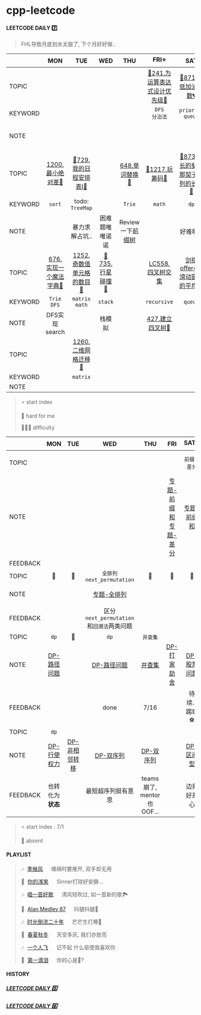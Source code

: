 # cpp-leetcode

#### LEETCODE DAILY 7️⃣

> FHL导致月底划水太狠了, 下个月好好做..

|       |MON|TUE|WED|THU|FRI⭐|SAT|SUN|
|  ---  |:-:|:-:|:-:|:-:|:-:|:-:|:-:|
|TOPIC  |   |   |   |   |[📌241.为运算表达式设计优先级🧡](/workspace/241.%E4%B8%BA%E8%BF%90%E7%AE%97%E8%A1%A8%E8%BE%BE%E5%BC%8F%E8%AE%BE%E8%AE%A1%E4%BC%98%E5%85%88%E7%BA%A7.cpp)|[📌871.最低加油次数💔](/workspace/871.%E6%9C%80%E4%BD%8E%E5%8A%A0%E6%B2%B9%E6%AC%A1%E6%95%B0.cpp)|[📌556.下一个更大元素Ⅲ🧡](/workspace/556.%E4%B8%8B%E4%B8%80%E4%B8%AA%E6%9B%B4%E5%A4%A7%E5%85%83%E7%B4%A0-iii.cpp)|
|KEYWORD|   |   |   |   |`DFS`<br>`分治法`|`priority queue`|`next_permutation`|
|NOTE   |   |   |   |   |   |   |~~todo: 手写全排列..写过忘了~~<br/>[专题-全排列](/markdown/%E4%B8%93%E9%A2%98%20-%20%E5%85%A8%E6%8E%92%E5%88%97.md)|
|TOPIC|[1200.最小绝对差💚](/workspace/1200.%E6%9C%80%E5%B0%8F%E7%BB%9D%E5%AF%B9%E5%B7%AE.cpp)|[📌729.我的日程安排表Ⅰ🧡](/workspace/729.%E6%88%91%E7%9A%84%E6%97%A5%E7%A8%8B%E5%AE%89%E6%8E%92%E8%A1%A8-i.cpp)|   |[648.单词替换🧡](/workspace/648.%E5%8D%95%E8%AF%8D%E6%9B%BF%E6%8D%A2.cpp)|[📌1217.玩筹码💚](/workspace/1217.%E7%8E%A9%E7%AD%B9%E7%A0%81.cpp)|[📌873.最长的斐波那契子序列的长度🧡](/markdown/LC873.%20%E6%9C%80%E9%95%BF%E7%9A%84%E6%96%90%E6%B3%A2%E9%82%A3%E5%A5%91%E5%AD%90%E5%BA%8F%E5%88%97%E7%9A%84%E9%95%BF%E5%BA%A6.md)|❌|
|KEYWORD|`sort`|todo: `TreeMap`|   |`Trie`|`math`|`dp`|`dp`|
|NOTE   |   |暴力求解占坑..|困难题唯唯诺诺|Review一下[前缀树](/markdown/%E4%B8%93%E9%A2%98%20-%20Trie.md)|   |好难啊...|下次做|
|TOPIC  |[676.实现一个魔法字典🧡](/workspace/676.%E5%AE%9E%E7%8E%B0%E4%B8%80%E4%B8%AA%E9%AD%94%E6%B3%95%E5%AD%97%E5%85%B8.cpp)|[1252.奇数值单元格的数目💚](/workspace/1252.%E5%A5%87%E6%95%B0%E5%80%BC%E5%8D%95%E5%85%83%E6%A0%BC%E7%9A%84%E6%95%B0%E7%9B%AE.cpp)|[📌735.行星碰撞🧡](/workspace/735.%E8%A1%8C%E6%98%9F%E7%A2%B0%E6%92%9E.cpp)|   |[LC558. 四叉树交集](/workspace/558.%E5%9B%9B%E5%8F%89%E6%A0%91%E4%BA%A4%E9%9B%86.cpp)|[剑指offer41.滑动窗口的平均值](https://leetcode.cn/problems/length-of-longest-fibonacci-subsequence)|   |
|KEYWORD|`Trie` `DFS`|`matrix` `math`|`stack`|   |`recursive`|`queue`|   |
|NOTE   |DFS实现search|   |栈模拟|   |[427.建立四叉树🧡](/workspace/427.%E5%BB%BA%E7%AB%8B%E5%9B%9B%E5%8F%89%E6%A0%91.cpp)|   |   |
|TOPIC  |   |[1260.二维网格迁移💚](https://leetcode.cn/problems/shift-2d-grid/)
|KEYWORD|   |`matrix`|
|NOTE   |   |   |

> ⭐ start index   
> 
> 📌 hard for me        
> 
> 💚🧡💔 difficulty



|        |MON|TUE|WED|THU|FRI|SAT⭐|SUN|
|  ---   |:-:|:-:|:-:|:-:|:-:|:-:|:-:|
|TOPIC   |   |   |   |   |   |`前缀和` <br/> `差分`|`二维前缀和` <br/> `周赛`|
|NOTE    |   |   |   |   |[专题-前缀和](/markdown/%E4%B8%93%E9%A2%98%20-%20%E5%89%8D%E7%BC%80%E5%92%8C.md) <br/> [专题-差分](/markdown/%E4%B8%93%E9%A2%98%20-%20%E5%B7%AE%E5%88%86.md)|[专题-前缀和](/markdown/%E4%B8%93%E9%A2%98%20-%20%E5%89%8D%E7%BC%80%E5%92%8C.md#%E4%BA%8C%E7%BB%B4%E5%89%8D%E7%BC%80%E5%92%8C)|[Weekly 1](/record/2022/July-Weekly-1.md)|
|FEEDBACK|   |   |   |   |   |   |   |
|TOPIC|📅|📅|`全排列` <br/> `next_permutation`|📅|📅|📅|`dp`|
|NOTE |   |   |[专题-全排列](/markdown/%E4%B8%93%E9%A2%98%20-%20%E5%85%A8%E6%8E%92%E5%88%97.md)|    |   |   |[DP-路径问题](/markdown/%E4%B8%93%E9%A2%98%20-%20DP%20-%20%E8%B7%AF%E5%BE%84%E9%97%AE%E9%A2%98.md)|
|FEEDBACK|   |   |区分`next_permutation`和`回溯法`两类问题|   |   |   |TODO:有空可以补个周赛|
|TOPIC   |`dp`|📅|`dp`|`并查集`|   |   |   |
|NOTE    |[DP-路径问题](/markdown/%E4%B8%93%E9%A2%98%20-%20DP%20-%20%E8%B7%AF%E5%BE%84%E9%97%AE%E9%A2%98.md)|   |[DP-路径问题](/markdown/%E4%B8%93%E9%A2%98%20-%20DP%20-%20%E8%B7%AF%E5%BE%84%E9%97%AE%E9%A2%98.md)|[并查集](/markdown/%E4%B8%93%E9%A2%98%20-%20%E5%B9%B6%E6%9F%A5%E9%9B%86.md)|[DP-打家劫舍](/markdown/%E4%B8%93%E9%A2%98%20-%20DP%20-%20%E5%BC%BA%E7%9B%97%E9%97%AE%E9%A2%98.md)<br/>|[DP-股票问题](/markdown/%E4%B8%93%E9%A2%98%20-%20DP%20-%20%E8%82%A1%E7%A5%A8%E9%97%AE%E9%A2%98.md)|[DP-股票问题](/markdown/%E4%B8%93%E9%A2%98%20-%20DP%20-%20%E8%82%A1%E7%A5%A8%E9%97%AE%E9%A2%98.md)
|FEEDBACK|   |   |done|7/16|   |待续...踢球⚽|done<br>又是没周赛的一周呢|
|TOPIC   |`dp`|   |   |   |   |   |   |
|NOTE    |[DP-行使权力](/markdown/%E4%B8%93%E9%A2%98%20-%20DP%20-%20%E8%A1%8C%E4%BD%BF%E6%9D%83%E5%8A%9B.md)|[DP-非相邻转移](/markdown/%E4%B8%93%E9%A2%98%20-%20DP%20-%20%E9%9D%9E%E7%9B%B8%E9%82%BB%E8%BD%AC%E7%A7%BB.md)|[DP-双序列](/markdown/%E4%B8%93%E9%A2%98%20-%20DP%20-%20%E5%8F%8C%E5%BA%8F%E5%88%97.md)|[DP-双序列](/markdown/%E4%B8%93%E9%A2%98%20-%20DP%20-%20%E5%8F%8C%E5%BA%8F%E5%88%97.md)|   |[DP-区间型](/markdown/%E4%B8%93%E9%A2%98%20-%20DP%20-%20%E5%8C%BA%E9%97%B4%E5%9E%8B.md)|[Weekly-4](record/July-Weekly-4.md)|
|FEEDBACK|也转化为**状态**|   |最短超序列挺有意思|teams崩了, mentor也OOF...|   |边界好恶心|摆烂 看世界ak|

> ⭐ start index : 7/1
> 
> 📅 absent


#### PLAYLIST
> 🎶&nbsp; [季候风](https://c.y.qq.com/base/fcgi-bin/u?__=d1qdCO)  &emsp; 缠绵时要推开, 双手却无用
> 
> 🎵&nbsp; [你的浅笑](https://c.y.qq.com/base/fcgi-bin/u?__=6zkUD) &emsp; Sinner打球好安静...
> 
> 🎶&nbsp; [唱一首好歌](https://c.y.qq.com/base/fcgi-bin/u?__=2XYeI7CGfNKc) &emsp; 清风轻吹过, 如一首新的歌🏞️
> 
> 🎵&nbsp; [Alan Medley 87](https://c.y.qq.com/base/fcgi-bin/u?__=yeo4QEf) &emsp; 抖腿抖腿🎉
>
> 🎶&nbsp; [时光倒流二十年](https://c.y.qq.com/base/fcgi-bin/u?__=E8241h) &emsp; 芒芒生打椰🥤
>
> 🎵&nbsp; [春夏秋冬](https://c.y.qq.com/base/fcgi-bin/u?__=cZ8zT) &emsp; 天空多灰, 我们亦放亮
>
> 🎶&nbsp; [一个人飞](https://c.y.qq.com/base/fcgi-bin/u?__=Snf3AF) &emsp; 记不起 什么驱使我喜欢你
>
> 🎵&nbsp; [第一滴泪](https://c.y.qq.com/base/fcgi-bin/u?__=KVgKDz) &emsp; 你的心是🔨?

#### HISTORY

##### [LEETCODE DAILY 5️⃣](/record/2022/2022-05.md)

##### [LEETCODE DAILY 6️⃣](/record/2022/2022-06.md)